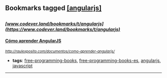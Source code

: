 ## Bookmarks tagged [[angularjs]](https://www.codever.land/search?q=[angularjs])

_<sup><sup>[www.codever.land/bookmarks/t/angularjs](https://www.codever.land/bookmarks/t/angularjs)</sup></sup>_
---
#### [Cómo aprender AngularJS](http://raulexposito.com/documentos/como-aprender-angularjs/)
_<sup>http://raulexposito.com/documentos/como-aprender-angularjs/</sup>_

* **tags**: [free-programming-books](../tagged/free-programming-books.md), [free-programming-books-es](../tagged/free-programming-books-es.md), [angularjs](../tagged/angularjs.md), [javascript](../tagged/javascript.md)
---
